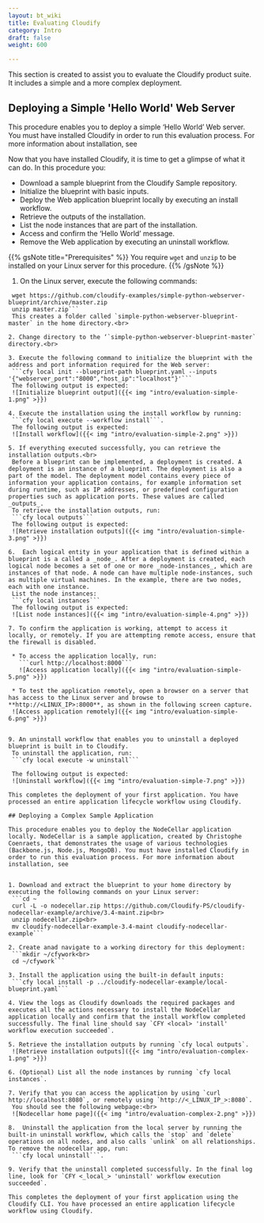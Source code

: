 ---layout: bt_wikititle: Evaluating Cloudifycategory: Introdraft: falseweight: 600---This section is created to assist you to evaluate the Cloudify product suite. It includes a simple and a more complex deployment.## Deploying a Simple 'Hello World' Web ServerThis procedure enables you to deploy a simple ‘Hello World’ Web server. You must have installed Cloudify in order to run this evaluation process. For more information about installation, see Now that you have installed Cloudify, it is time to get a glimpse of what it can do. In this procedure you:* Download a sample blueprint from the Cloudify Sample repository.* Initialize the blueprint with basic inputs.* Deploy the Web application blueprint locally by executing an install workflow.* Retrieve the outputs of the installation.* List the node instances that are part of the installation.* Access and confirm the ‘Hello World’ message.* Remove the Web application by executing an uninstall workflow.{{% gsNote title="Prerequisites" %}}You require `wget` and `unzip` to be installed on your Linux server for this procedure.{{% /gsNote %}}1. On the Linux server, execute the following commands:     ```cd ~      wget https://github.com/cloudify-examples/simple-python-webserver-blueprint/archive/master.zip      unzip master.zip```      This creates a folder called `simple-python-webserver-blueprint-master` in the home directory.<br>2. Change directory to the ‘`simple-python-webserver-blueprint-master` directory.<br>3. Execute the following command to initialize the blueprint with the address and port information required for the Web server:      ```cfy local init --blueprint-path blueprint.yaml --inputs '{"webserver_port":"8000","host_ip":"localhost"}'```      The following output is expected:      ![Initialize blueprint output]({{< img "intro/evaluation-simple-1.png" >}})4. Execute the installation using the install workflow by running:      ```cfy local execute --workflow install```.      The following output is expected:      ![Install workflow]({{< img "intro/evaluation-simple-2.png" >}})5. If everything executed successfully, you can retrieve the installation outputs.<br>   Before a blueprint can be implemented, a deployment is created. A deployment is an instance of a blueprint. The deployment is also a part of the model. The deployment model contains every piece of information your application contains, for example information set during runtime, such as IP addresses, or predefined configuration properties such as application ports. These values are called _outputs_.      To retrieve the installation outputs, run:      ```cfy local outputs```      The following output is expected:      ![Retrieve installation outputs]({{< img "intro/evaluation-simple-3.png" >}})6.  Each logical entity in your application that is defined within a blueprint is a called a _node_. After a deployment is created, each logical node becomes a set of one or more _node-instances_, which are instances of that node. A node can have multiple node-instances, such as multiple virtual machines. In the example, there are two nodes, each with one instance.      List the node instances:      ```cfy local instances```      The following output is expected:      ![List node instances]({{< img "intro/evaluation-simple-4.png" >}})7. To confirm the application is working, attempt to access it locally, or remotely. If you are attempting remote access, ensure that the firewall is disabled.         * To access the application locally, run:          ```curl http://localhost:8000```          ![Access application locally]({{< img "intro/evaluation-simple-5.png" >}})      * To test the application remotely, open a browser on a server that has access to the Linux server and browse to **http://<LINUX_IP>:8000**, as shown in the following screen capture.        ![Access application remotely]({{< img "intro/evaluation-simple-6.png" >}})9. An uninstall workflow that enables you to uninstall a deployed blueprint is built in to Cloudify.      To uninstall the application, run:      ```cfy local execute -w uninstall```      The following output is expected:      ![Uninstall workflow]({{< img "intro/evaluation-simple-7.png" >}})This completes the deployment of your first application. You have processed an entire application lifecycle workflow using Cloudify.## Deploying a Complex Sample ApplicationThis procedure enables you to deploy the NodeCellar application locally. NodeCellar is a sample application, created by Christophe Coenraets, that demonstrates the usage of various technologies (Backbone.js, Node.js, MongoDB). You must have installed Cloudify in order to run this evaluation process. For more information about installation, see 1. Download and extract the blueprint to your home directory by executing the following commands on your Linux server:      ```cd ~   curl -L -o nodecellar.zip https://github.com/Cloudify-PS/cloudify-nodecellar-example/archive/3.4-maint.zip<br>    unzip nodecellar.zip<br>   mv cloudify-nodecellar-example-3.4-maint cloudify-nodecellar-example```2. Create anad navigate to a working directory for this deployment:      ```mkdir ~/cfywork<br>   cd ~/cfywork```3. Install the application using the built-in default inputs:      ```cfy local install -p ../cloudify-nodecellar-example/local-blueprint.yaml```4. View the logs as Cloudify downloads the required packages and executes all the actions necessary to install the NodeCellar application locally and confirm that the install workflow completed successfully. The final line should say `CFY <local> 'install' workflow execution succeeded`.5. Retrieve the installation outputs by running `cfy local outputs`.      ![Retrieve installation outputs]({{< img "intro/evaluation-complex-1.png" >}})6. (Optional) List all the node instances by running `cfy local instances`.7. Verify that you can access the application by using `curl http://localhost:8080`, or remotely using `http://<_LINUX_IP_>:8080`.      You should see the following webpage:<br>   ![Nodecellar home page]({{< img "intro/evaluation-complex-2.png" >}})8.  Uninstall the application from the local server by running the built-in uninstall workflow, which calls the `stop` and `delete` operations on all nodes, and also calls `unlink` on all relationships. To remove the nodecellar app, run:      ```cfy local uninstall```.9. Verify that the uninstall completed successfully. In the final log line, look for `CFY <_local_> 'uninstall' workflow execution succeeded`.This completes the deployment of your first application using the Cloudify CLI. You have processed an entire application lifecycle workflow using Cloudify.
